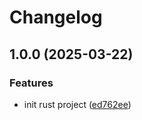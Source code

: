 # Changelog

## 1.0.0 (2025-03-22)


### Features

* init rust project ([ed762ee](https://github.com/louis-thevenet/tui-sound/commit/ed762ee84e6b68d95f6f93edc02602d7e7f47071))
